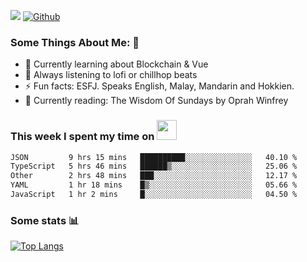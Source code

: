 ![](https://visitor-badge.laobi.icu/badge?page_id=seanho96.seanho96)
[![Github](https://img.shields.io/github/followers/seanho96?label=Follow&style=social)](https://github.com/seanho96)

### Some Things About Me: 👋
- 🌱 Currently learning about Blockchain & Vue
- :musical_note: Always listening to lofi or chillhop beats
- :zap: Fun facts: ESFJ. Speaks English, Malay, Mandarin and Hokkien.
- :book: Currently reading: The Wisdom Of Sundays by Oprah Winfrey

### This week I spent my time on <img src="https://media.giphy.com/media/SvQzkTQb3ZwKcj1QTO/giphy.gif" width="32">

<!--START_SECTION:waka-->

```txt
JSON         9 hrs 15 mins   ██████████░░░░░░░░░░░░░░░   40.10 %
TypeScript   5 hrs 46 mins   ██████▒░░░░░░░░░░░░░░░░░░   25.06 %
Other        2 hrs 48 mins   ███░░░░░░░░░░░░░░░░░░░░░░   12.17 %
YAML         1 hr 18 mins    █▒░░░░░░░░░░░░░░░░░░░░░░░   05.66 %
JavaScript   1 hr 2 mins     █░░░░░░░░░░░░░░░░░░░░░░░░   04.50 %
```

<!--END_SECTION:waka-->

### Some stats 📊

[![Top Langs](https://github-readme-stats.vercel.app/api/top-langs/?username=seanho96&layout=compact&theme=graywhite)](https://github.com/anuraghazra/github-readme-stats)
<br/>
<!-- ![GitHub stats](https://github-readme-stats.vercel.app/api?username=seanho96&show_icons=true&theme=graywhite)-->

